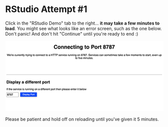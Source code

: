 # RStudio Attempt \#1

Click in the "RStudio Demo" tab to the right...
**it may take a few minutes to load**.  You might see what looks like an error screen, such as the one below.  Don't panic!  And don't hit "Continue" until you're ready to end :)

![Don't panic, this is expected behavior.](./assets/load_screen.png)

Please be patient and hold off on reloading until you've given it 5 minutes.
